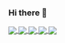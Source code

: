 ### Hi there 👋

<!--
**CoIter/CoIter** is a ✨ _special_ ✨ repository because its `README.md` (this file) appears on your GitHub profile.

Here are some ideas to get you started:

- 🔭 I’m currently working on ...
- 🌱 I’m currently learning ...
- 👯 I’m looking to collaborate on ...
- 🤔 I’m looking for help with ...
- 💬 Ask me about ...
- 📫 How to reach me: ...
- 😄 Pronouns: ...
- ⚡ Fun fact: ...
-->

<a href="https://github.com/CoIter">
  <img align="center" src="https://github-readme-stats.vercel.app/api?username=CoIter&show_icons=true&count_private=true&theme=radical" />
</a>
<a href="https://github.com/CoIter">
  <img align="center" src="https://github-readme-stats.vercel.app/api/top-langs/?username=CoIter&layout=compact" />
</a>

<a href="https://github.com/CoIter">
  <img align="center" src="https://github-readme-stats.vercel.app/api?username=CoIter&show_icons=true&include_all_commits=true&theme=radical" />
</a>
<a href="https://github.com/CoIter">
  <img align="center" src="https://github-readme-stats.vercel.app/api/top-langs/?username=CoIter" />
</a>


<!--![Anurag's GitHub stats](https://github-readme-stats.vercel.app/api?username=CoIter&count_private=true&show_icons=true&theme=radical)-->

<!--[![Top Langs](https://github-readme-stats.vercel.app/api/top-langs/?username=CoIter)](https://github.com/CoIter/github-readme-stats)-->

<a href="https://github.com/CoIter/notes">
  <img align="center" src="https://github-readme-stats.vercel.app/api/pin/?username=CoIter&repo=notes" />
</a>

